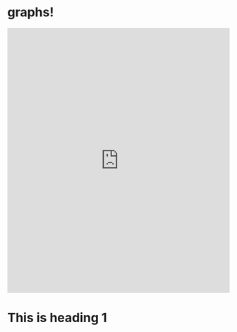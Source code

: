 # graphs!

<iframe src="https://trinket.io/embed/python/437fd40972" width="100%" height="600" frameborder="0" marginwidth="0" marginheight="0" allowfullscreen></iframe>

<h1>This is heading 1</h1>
